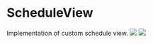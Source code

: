 ScheduleView
============

Implementation of custom schedule view. 
<img src=https://dl.dropboxusercontent.com/u/82949284/github/ScheduleView/Screenshot_2014-06-16-22-27-58.png>
<img src=https://dl.dropboxusercontent.com/u/82949284/github/ScheduleView/Screenshot_2014-06-16-22-33-12.png>
